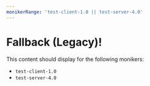 ```yaml
---
monikerRange: 'test-client-1.0 || test-server-4.0'
---
```


# Fallback (Legacy)!

This content should display for the following monikers:

* `test-client-1.0`
* `test-server-4.0`
